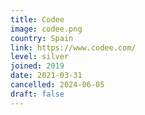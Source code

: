 ```yaml
---
title: Codee
image: codee.png
country: Spain
link: https://www.codee.com/
level: silver
joined: 2019
date: 2021-03-31
cancelled: 2024-06-05
draft: false
---
```

